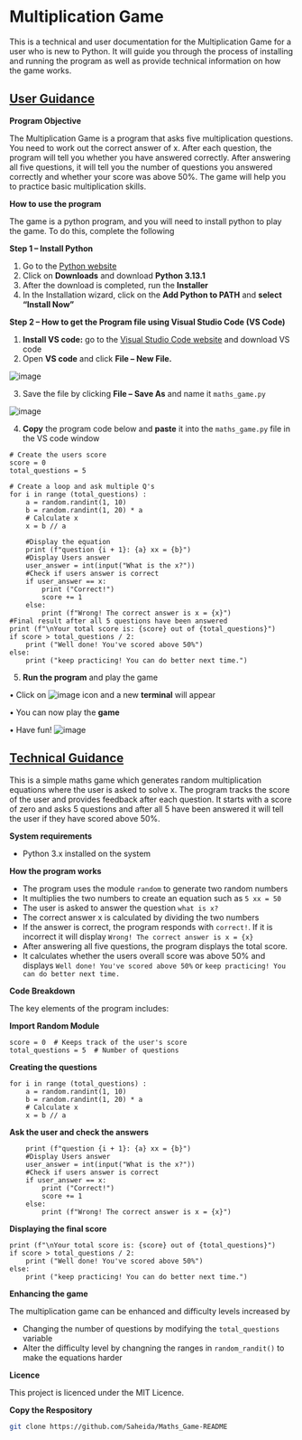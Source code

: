 # Multiplication Game
This is a technical and user documentation for the Multiplication Game for a user who is new to Python. It will guide you through the process of installing and running the program as well as provide technical information on how the game works. 

## <ins>User Guidance</ins>

**Program Objective**

The Multiplication Game is a program that asks five multiplication questions. You need to work out the correct answer of x.  After each question, the program will tell you whether you have answered correctly.  After answering all five questions, it will tell you the number of questions you answered correctly and whether your score was above 50%.  The game will help you to practice basic multiplication skills.

**How to use the program**

The game is a python program, and you will need to install python to play the game.  To do this, complete the following

**Step 1 – Install Python**
1)	Go to the [Python website](https://www.python.org/)
2)	Click on **Downloads** and download **Python 3.13.1**
3)	After the download is completed, run the **Installer**
4)	In the Installation wizard, click on the **Add Python to PATH** and **select “Install Now”**

**Step 2 – How to get the Program file using Visual Studio Code (VS Code)**
1)	**Install VS code:** go to the [Visual Studio Code website](https://code.visualstudio.com/) and download VS code
2)	Open **VS code** and click **File – New File.**
   
   ![image](https://github.com/user-attachments/assets/c0a447dc-7e82-4971-b2ac-3cc06f51bfee)

3)	Save the file by clicking **File – Save As** and name it `maths_game.py`

   ![image](https://github.com/user-attachments/assets/b971e706-26d5-49de-b3a9-c3bdc20cab62)

4)	**Copy** the program code below and **paste** it into the `maths_game.py` file in the VS code window

```import random
# Create the users score
score = 0
total_questions = 5 

# Create a loop and ask multiple Q's
for i in range (total_questions) :
    a = random.randint(1, 10)  
    b = random.randint(1, 20) * a 
    # Calculate x
    x = b // a

    #Display the equation
    print (f"question {i + 1}: {a} xx = {b}")
    #Display Users answer
    user_answer = int(input("What is the x?"))
    #Check if users answer is correct
    if user_answer == x:
        print ("Correct!")
        score += 1
    else:
        print (f"Wrong! The correct answer is x = {x}")
#Final result after all 5 questions have been answered
print (f"\nYour total score is: {score} out of {total_questions}")
if score > total_questions / 2:
    print ("Well done! You've scored above 50%")
else:
    print ("keep practicing! You can do better next time.")
```
5)	**Run the program** and play the game
   
•	Click on ![image](https://github.com/user-attachments/assets/be2c499e-bff1-486f-b5b3-87751b3200a6)
 icon and a new **terminal** will appear 
 
 • You can now play the **game**
 
•	Have fun! ![image](https://github.com/user-attachments/assets/d86cedc2-0c86-4397-bcfa-0b1dc60499c7)

## <ins>Technical Guidance</ins>
This is a simple maths game which generates random multiplication equations where the user is asked to solve x.  The program tracks the score of the user and provides feedback after each question. It starts with a score of zero and asks 5 questions and after all 5 have been answered it will tell the user if they have scored above 50%.

**System requirements**
* Python 3.x installed on the system

**How the program works**
* The program uses the module `random` to generate two random numbers
* It multiplies the two numbers to create an equation such as `5 xx = 50`
* The user is asked to answer the question `what is x?`
* The correct answer x is calculated by dividing the two numbers
* If the answer is correct, the program responds with `correct!`.  If it is incorrect it will display `Wrong! The correct answer is x = {x}`
* After answering all five questions, the program displays the total score.
* It calculates whether the users overall score was above 50% and displays `Well done! You've scored above 50%` or `keep practicing! You can do better next time.` 

**Code Breakdown**

The key elements of the program includes:

**Import Random Module**
```import random
score = 0  # Keeps track of the user's score
total_questions = 5  # Number of questions
```

**Creating the questions**
```# Create a loop and ask multiple Q's
for i in range (total_questions) :
    a = random.randint(1, 10)  
    b = random.randint(1, 20) * a 
    # Calculate x
    x = b // a
```

**Ask the user and check the answers**
```# Display the equation
    print (f"question {i + 1}: {a} xx = {b}")
    #Display Users answer
    user_answer = int(input("What is the x?"))
    #Check if users answer is correct
    if user_answer == x:
        print ("Correct!")
        score += 1
    else:
        print (f"Wrong! The correct answer is x = {x}")
```  

**Displaying the final score**
```#Final result after all 5 questions have been answered
print (f"\nYour total score is: {score} out of {total_questions}")
if score > total_questions / 2:
    print ("Well done! You've scored above 50%")
else:
    print ("keep practicing! You can do better next time.")
```

**Enhancing the game**

The multiplication game can be enhanced and difficulty levels increased by
* Changing the number of questions by modifying the ```total_questions``` variable
* Alter the difficulty level by changning the ranges in ```random_randit()``` to make the equations harder

**Licence**

This project is licenced under the MIT Licence.

**Copy the Respository**

```bash
git clone https://github.com/Saheida/Maths_Game-README
```

